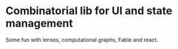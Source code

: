 # Combinatorial lib for UI and state management

Some fun with lenses, computational graphs, Fable and react.